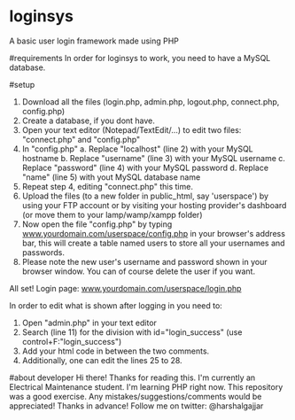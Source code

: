 # loginsys
A basic user login framework made using PHP

#requirements
In order for loginsys to work, you need to have a MySQL database.

#setup
1. Download all the files (login.php, admin.php, logout.php, connect.php, config.php)
2. Create a database, if you dont have.
3. Open your text editor (Notepad/TextEdit/...) to edit two files: "connect.php" and "config.php"
4. In "config.php" 
   a. Replace "localhost" (line 2) with your MySQL hostname
   b. Replace "username" (line 3) with your MySQL username
   c. Replace "password" (line 4) with your MySQL password
   d. Replace "name" (line 5) with yout MySQL database name
5. Repeat step 4, editing "connect.php" this time.
6. Upload the files (to a new folder in public_html, say 'userspace') by using your FTP account or by visiting your hosting provider's dashboard (or move them to your lamp/wamp/xampp folder)
7. Now open the file "config.php" by typing www.yourdomain.com/userspace/config.php in your browser's address bar, this will create a table named users to store all your usernames and passwords. 
8. Please note the new user's username and password shown in your browser window. You can of course delete the user if you want.

All set!
Login page: www.yourdomain.com/userspace/login.php

In order to edit what is shown after logging in you need to:
1. Open "admin.php" in your text editor
2. Search (line 11) for the division with id="login_success" (use control+F:"login_success")
3. Add your html code in between the two comments.
4. Additionally, one can edit the lines 25 to 28.

#about developer
Hi there! Thanks for reading this. I'm currently an Electrical Maintenance student. I'm learning PHP right now. This repository was a good exercise. Any mistakes/suggestions/comments would be appreciated! Thanks in advance! Follow me on twitter: @harshalgajjar
